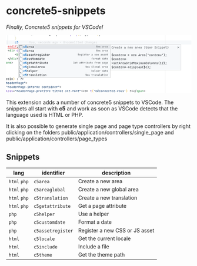 # concrete5-snippets

_Finally, Concrete5 snippets for VSCode!_

![a screenshot of the snippets](images/demo.png)

This extension adds a number of concrete5 snippets to VSCode. The snippets all start with **c5** and work as soon as VSCode detects that the language used is HTML or PHP.

It is also possible to generate single page and page type controllers by right clicking on the folders public/application/controllers/single_page and public/application/controllers/page_types

## Snippets

| lang         | identifier        | description                    |
| ------------ | ----------------- | ------------------------------ |
| `html` `php` | `c5area`          | Create a new area              |
| `html` `php` | `c5areaglobal`    | Create a new global area       |
| `html` `php` | `c5translation`   | Create a new translation       |
| `html` `php` | `c5getattribute`  | Get a page attribute           |
| `php`        | `c5helper`        | Use a helper                   |
| `php`        | `c5customdate`    | Format a date                  |
| `php`        | `c5assetregister` | Register a new CSS or JS asset |
| `html`       | `c5locale`        | Get the current locale         |
| `html`       | `c5include`       | Include a file                 |
| `html`       | `c5theme`         | Get the theme path             |
